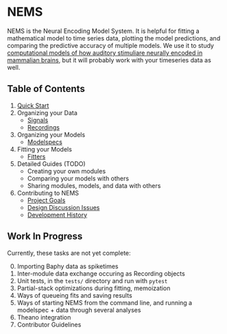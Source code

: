 # NEMS #

NEMS is the Neural Encoding Model System. It is helpful for fitting a mathematical model to time series data, plotting the model predictions, and comparing the predictive accuracy of multiple models. We use it to study [computational models of how auditory stimuliare neurally encoded in mammalian brains](https://hearingbrain.org), but it will probably work with your timeseries data as well.


## Table of Contents ## 

1. [Quick Start](docs/quickstart.md)
2. Organizing your Data
   - [Signals](docs/signals.md)
   - [Recordings](docs/recordings.md)
3. Organizing your Models
   - [Modelspecs](docs/modelspecs.md)
4. Fitting your Models
   - [Fitters](docs/fitters.md)
5. Detailed Guides (TODO)
   - Creating your own modules
   - Comparing your models with others
   - Sharing modules, models, and data with others
6. Contributing to NEMS
   - [Project Goals](docs/goals.md)
   - [Design Discussion Issues](docs/discussions.md)
   - [Development History](docs/history.md)


## Work In Progress ##

Currently, these tasks are not yet complete:

0. Importing Baphy data as spiketimes
0. Inter-module data exchange occuring as Recording objects
1. Unit tests, in the `tests/` directory and run with `pytest`
2. Partial-stack optimizations during fitting, memoization
3. Ways of queueing fits and saving results
4. Ways of starting NEMS from the command line, and running a modelspec + data through several analyses
5. Theano integration
6. Contributor Guidelines
